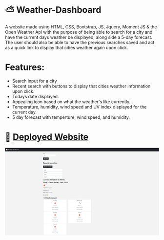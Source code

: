 # ⛅ Weather-Dashboard

A website made using HTML, CSS, Bootstrap, JS, Jquery, Moment JS & the Open Weather Api with the purpose of being able to search for a city and have the current days weather be displayed, along side a 5-day forecast. The user should also be able to have the previous searches saved and act as a quick link to display that cities weather again upon click.

# Features:

- Search input for a city
- Recent search with buttons to display that cities weather information upon click.
- Todays date displayed.
- Appealing icon based on what the weather's like currently.
- Temperature, humidity, wind speed and UV index displayed for the current day.
- 5 day forecast with temperture, wind speed, and humidity.

# 📑 [Deployed Website](https://wratten.github.io/Weather-Dashboard/)

![](weather-dashboard.png)
